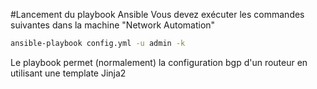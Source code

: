 #Lancement du playbook Ansible
Vous devez exécuter les commandes suivantes dans la machine "Network Automation"

```bash
ansible-playbook config.yml -u admin -k
```
Le playbook permet (normalement) la configuration bgp d'un routeur en utilisant une template Jinja2
